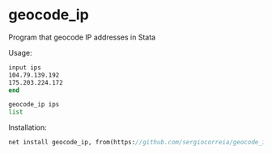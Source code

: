 # geocode_ip
Program that geocode IP addresses in Stata

Usage:

```stata
input ips
104.79.139.192
175.203.224.172
end

geocode_ip ips
list
```

Installation:

```stata
net install geocode_ip, from(https://github.com/sergiocorreia/geocode_ip/raw/master/)
```
